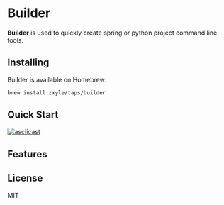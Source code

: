 
# Builder
**Builder** is used to quickly create spring or python project command line tools.

## Installing
Builder is available on Homebrew:
```bash
brew install zxyle/taps/builder
```

## Quick Start
[![asciicast](https://asciinema.org/a/oGD2OyOEiIkImUSFBfcUHplOn.svg)](https://asciinema.org/a/oGD2OyOEiIkImUSFBfcUHplOn)

## Features

## License
MIT
